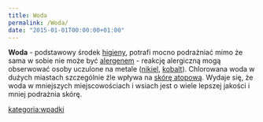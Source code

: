 ```yaml
---
title: Woda
permalink: /Woda/
date: "2015-01-01T00:00:00+01:00"
---
```


**Woda** - podstawowy środek [higieny](/atopedia/Higiena "wikilink"), potrafi mocno podrażniać mimo że sama w sobie nie może być [alergenem](/atopedia/Alergen "wikilink") - reakcję alergiczną mogą obserwować osoby uczulone na metale ([nikiel](/atopedia/nikiel "wikilink"), [kobalt](/atopedia/kobalt "wikilink")). Chlorowana woda w dużych miastach szczególnie źle wpływa na [skórę atopową](/atopedia/skóra_atopowa "wikilink"). Wydaje się, że woda w mniejszych miejscowościach i wsiach jest o wiele lepszej jakości i mniej podrażnia skórę.

[kategoria:wpadki](/atopedia/kategoria:wpadki "wikilink")
